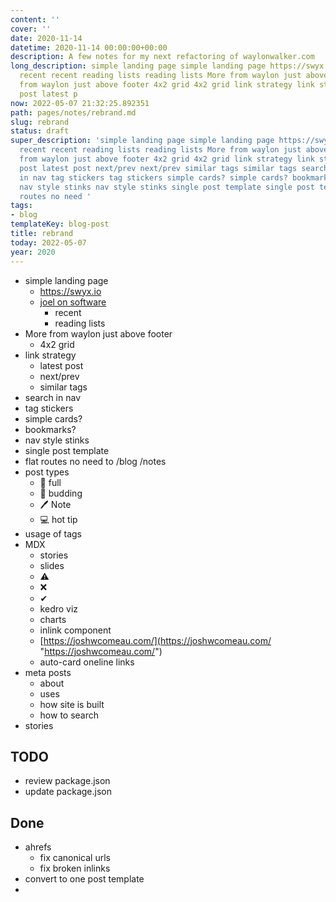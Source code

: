 ```yaml
---
content: ''
cover: ''
date: 2020-11-14
datetime: 2020-11-14 00:00:00+00:00
description: A few notes for my next refactoring of waylonwalker.com
long_description: simple landing page simple landing page https://swyx.io https://swyx.io
  recent recent reading lists reading lists More from waylon just above footer More
  from waylon just above footer 4x2 grid 4x2 grid link strategy link strategy latest
  post latest p
now: 2022-05-07 21:32:25.892351
path: pages/notes/rebrand.md
slug: rebrand
status: draft
super_description: 'simple landing page simple landing page https://swyx.io https://swyx.io
  recent recent reading lists reading lists More from waylon just above footer More
  from waylon just above footer 4x2 grid 4x2 grid link strategy link strategy latest
  post latest post next/prev next/prev similar tags similar tags search in nav search
  in nav tag stickers tag stickers simple cards? simple cards? bookmarks? bookmarks?
  nav style stinks nav style stinks single post template single post template flat
  routes no need '
tags:
- blog
templateKey: blog-post
title: rebrand
today: 2022-05-07
year: 2020
---
```


* simple landing page
  * https://swyx.io
  * [joel on software](https://www.joelonsoftware.com/)
      * recent
      * reading lists
* More from waylon just above footer
  * 4x2 grid
* link strategy
  * latest post
  * next/prev
  * similar tags
* search in nav
* tag stickers
* simple cards?
* bookmarks?
* nav style stinks
* single post template
* flat routes no need to /blog /notes
* post types
  * 🌳  full
  * 🌱  budding
  * 🖊  Note
  * 💻  hot tip
* usage of tags
* MDX
  * stories
  * slides
  * ⚠
  * ❌
  * ✔
  * kedro viz
  * charts
  * inlink component
  * [https://joshwcomeau.com/](https://joshwcomeau.com/ "https://joshwcomeau.com/")
  * auto-card oneline links
* meta posts
  * about
  * uses
  * how site is built
  * how to search
* stories

## TODO

* review package.json
* update package.json

## Done

* ahrefs
  * fix canonical urls
  * fix broken inlinks
* convert to one post template
*